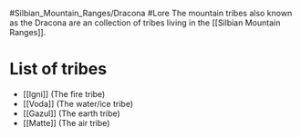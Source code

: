 #Silbian_Mountain_Ranges/Dracona #Lore 
The mountain tribes also known as the Dracona are an collection of tribes living in the [[Silbian Mountain Ranges]]. 
# List of tribes
- [[Igni]] (The fire tribe)
- [[Voda]] (The water/ice tribe)
- [[Gazul]] (The earth tribe)
- [[Matte]] (The air tribe)